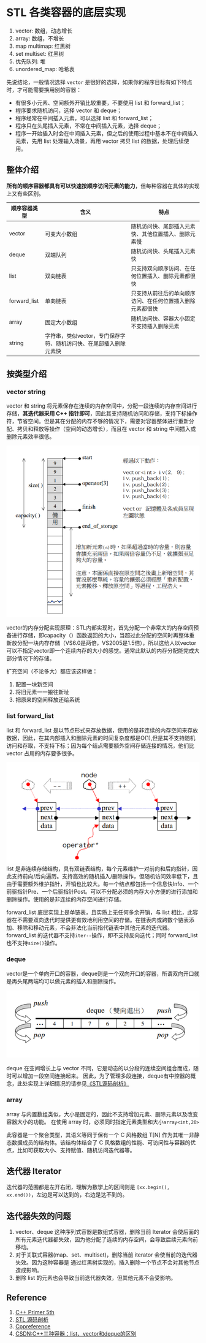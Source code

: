 # STL 各类容器的底层实现

1. vector: 数组，动态增长
2. array: 数组，不增长
3. map multimap: 红黑树
4. set multiset: 红黑树
5. 优先队列: 堆
6. unordered_map: 哈希表

先说结论，一般情况选择 `vector` 是很好的选择，如果你的程序目标有如下特点时，才可能需要换用别的容器：

- 有很多小元素、空间额外开销比较重要，不要使用 list 和 forward_list；
- 程序要求随机访问，选择 vector 和 deque；
- 程序经常在中间插入元素，可以选择 list 和 forward_list；
- 程序只在头尾插入元素，不常在中间插入元素，选择 deque；
- 程序一开始插入时会在中间插入元素，但之后的使用过程中基本不在中间插入元素，先用 list 处理输入场景，再用 vector 拷贝 list 的数据，处理后续使用。

## 整体介绍

**所有的顺序容器都具有可以快速按顺序访问元素的能力**，但每种容器在具体的实现上又有些区别。

| 顺序容器类型 | 含义 | 特点 |
| - | - | - |
| vector | 可变大小数组 | 随机访问快、尾部插入元素快、其他位置插入、删除元素慢 |
| deque | 双端队列 | 随机访问快、头尾插入元素快 |
| list | 双向链表 | 只支持双向顺序访问、在任何位置插入、删除元素都很快 |
| forward_list | 单向链表 | 只支持从前往后的单向顺序访问、在任何位置插入删除元素都很快 |
| array | 固定大小数组 | 随机访问快、容器大小固定不支持插入删除元素 |
| string | 字符串，类似vector，专门保存字符、随机访问快、在尾部插入删除元素快 |

## 按类型介绍

### vector string

vector 和 string 将元素保存在连续的内存空间中，分配一段连续的内存空间进行存储，**其迭代器采用 C++ 指针即可**，因此其支持随机访问和存储，支持下标操作符，节省空间。但是其在分配的内存不够的情况下，需要对容器整体进行重新分配、拷贝和释放等操作（空间的动态增长），而且在 vector 和 string 中间插入或删除元素效率很低。

![vector](../imgs/vector.png)

vector的内存分配实现原理：STL内部实现时，首先分配一个非常大的内存空间预备进行存储，即capacity（）函数返回的大小，当超过此分配的空间时再整体重新放分配一块内存存储（VS6.0是两倍，VS2005是1.5倍），所以这给人以vector可以不指定vector即一个连续内存的大小的感觉。通常此默认的内存分配能完成大部分情况下的存储。

扩充空间（不论多大）都应该这样做：

1. 配置一块新空间
2. 将旧元素一一搬往新址
3. 把原来的空间释放还给系统

### list forward_list

list 和 forward_list 是以节点形式来存放数据，使用的是非连续的内存空间来存放数据，因此，在其内部插入和删除元素的时间复杂度都是O(1),但是其不支持随机访问和存取，不支持下标；因为每个结点需要额外空间存储连接的情况，他们比 vector 占用的内存要多很多。

![list](../imgs/list.png)
list 是非连续存储结构，具有双链表结构，每个元素维护一对前向和后向指针，因此支持前向/后向遍历。支持高效的随机插入/删除操作，但随机访问效率低下，且由于需要额外维护指针，开销也比较大。每一个结点都包括一个信息快Info、一个前驱指针Pre、一个后驱指针Post。可以不分配必须的内存大小方便的进行添加和删除操作。使用的是非连续的内存空间进行存储。

forward_list 底层实现上是单链表，且实质上无任何多余开销，与 list 相比，此容器在不需要双向迭代时提供更有效地利用空间的存储。在链表内或跨数个链表添加、移除和移动元素，不会非法化当前指代链表中其他元素的迭代器。forward_list 的迭代器不支持`iter--`操作，即不支持反向迭代；同时 forward_list 也不支持`size()`操作。

### deque

vector是一个单向开口的容器，deque则是一个双向开口的容器，所谓双向开口就是再头尾两端均可以做元素的插入和删除操作。

![deque](../imgs/deque.png)

deque 在空间增长上与 vector 不同，它是动态的以分段的连续空间组合而成，随时可以增加一段空间连接起来。
因此，为了管理多段连接，deque有中控器的概念，此处实现上详细情况的请参见[《STL源码剖析》](https://item.jd.com/11821611.html)

### array

array 与内置数组类似，大小是固定的，因此不支持增加元素、删除元素以及改变容器大小的功能。
在使用 array 时，必须同时指定元素类型和大小`array<int,20>`

此容器是一个聚合类型，其语义等同于保有一个 C 风格数组 T[N] 作为其唯一非静态数据成员的结构体。该结构体结合了 C 风格数组的性能、可访问性与容器的优点，比如可获取大小、支持赋值、随机访问迭代器等。

## 迭代器 Iterator

迭代器的范围都是左开右闭，理解为数学上的区间则是 `[xx.begin(), xx.end())`，左边是可以达到的，右边是达不到的。

## 迭代器失效的问题

1. vector、deque 这种序列式容器是数组式容器，删除当前 Iterator 会使后面的所有元素迭代器都失效，因为他分配了连续的内存空间，会导致后续元素向前移动。
2. 对于关联式容器(map、set、multiset)，删除当前 iterator 会使当前的迭代器失效。因为这种容器是 通过红黑树实现的，插入删除一个节点不会对其他节点造成影响。
3. 删除 list 的元素也会导致当前迭代器失效，但其他元素不会受影响。

## Reference

1. [C++ Primer 5th](https://item.jd.com/11306138.html)
2. [STL 源码剖析](https://item.jd.com/11821611.html)
3. [Cppreference](https://zh.cppreference.com/w/cpp/container/forward_list)
4. [CSDN:C++三种容器：list、vector和deque的区别](https://blog.csdn.net/gogokongyin/article/details/51178378)
